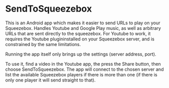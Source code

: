 # SendToSqueezebox

This is an Android app which makes it easier to send URLs to play on your Squeezebox. Handles Youtube and Google Play music, as well as arbitrary URLs that are sent directly to the squeezebox. For Youtube to work, it requires the Youtube plugininstalled on your Squeezebox server, and is constrained by the same limitations.

Running the app itself only brings up the settings (server address, port). 

To use it, find a video in the Youtube app, the press the Share button, then choose SendToSqueezebox. The app will connect to the chosen server and list the available Squeezebox players if there is more than one (if there is only one player it will send straight to that). 
